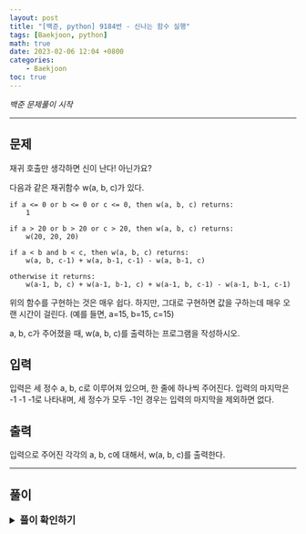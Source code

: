 ```yaml
---
layout: post
title: "[백준, python] 9184번 - 신나는 함수 실행"
tags: [Baekjoon, python]
math: true
date: 2023-02-06 12:04 +0800
categories:
    - Baekjoon
toc: true
---
```

_백준 문제풀이 시작_
* * *
## 문제
재귀 호출만 생각하면 신이 난다! 아닌가요?

다음과 같은 재귀함수 w(a, b, c)가 있다.
```
if a <= 0 or b <= 0 or c <= 0, then w(a, b, c) returns:
    1

if a > 20 or b > 20 or c > 20, then w(a, b, c) returns:
    w(20, 20, 20)

if a < b and b < c, then w(a, b, c) returns:
    w(a, b, c-1) + w(a, b-1, c-1) - w(a, b-1, c)

otherwise it returns:
    w(a-1, b, c) + w(a-1, b-1, c) + w(a-1, b, c-1) - w(a-1, b-1, c-1)
```
위의 함수를 구현하는 것은 매우 쉽다. 하지만, 그대로 구현하면 값을 구하는데 매우 오랜 시간이 걸린다. (예를 들면, a=15, b=15, c=15)

a, b, c가 주어졌을 때, w(a, b, c)를 출력하는 프로그램을 작성하시오.


## 입력
입력은 세 정수 a, b, c로 이루어져 있으며, 한 줄에 하나씩 주어진다. 입력의 마지막은 -1 -1 -1로 나타내며, 세 정수가 모두 -1인 경우는 입력의 마지막을 제외하면 없다.
## 출력
입력으로 주어진 각각의 a, b, c에 대해서, w(a, b, c)를 출력한다.
* * *
## 풀이
<details>
<summary style="font-weight:bold; font-size:17px">풀이 확인하기</summary>
<div markdown="1">
  이번 문제는 DP를 통해 풀 수 있다. 문제에서 1부터 20까지만 필요하므로 memoization을 위한 배열은 3차원으로 1부터 20까지 적을 수 있도록 크기를 만들고, 함수를 정의한다. w 함수는 문제에서 준 sudo code와 동일하게 작성하지만 memoization이 되어있는 값이라면 재귀를 통한 연산 없이 바로 반환하고, 없다면 똑같이 연산을 진행한 뒤 배열의 해당 값에 해당하는 위치에 값을 저장해둔다.

```python
import sys
input = sys.stdin.readline

mem = [[[0 for _ in range(21)] for _ in range(21)]for _ in range(21)]

def w(a, b, c):
    if a <= 0 or b <= 0 or c <= 0:
        return 1
    if a > 20 or b > 20 or c > 20:
        return w(20, 20, 20)
    if mem[a][b][c]:
        return mem[a][b][c]
    if a < b and b < c:
        mem[a][b][c] = w(a, b, c-1) + w(a, b-1, c-1) - w(a, b-1, c)
        return mem[a][b][c]
    else:
        mem[a][b][c] = w(a-1, b, c) + w(a-1, b-1, c) + w(a-1, b, c-1) - w(a-1, b-1, c-1)
        return mem[a][b][c]


while(True):
    aa, bb, cc = map(int, input().split())
    if(aa == -1 and bb == -1 and cc == -1):
        break
    print("w(" + str(aa) + ", " + str(bb) + ", " + str(cc) +") = ", end="")
    print(w(aa, bb, cc))
```
</div>
</details>